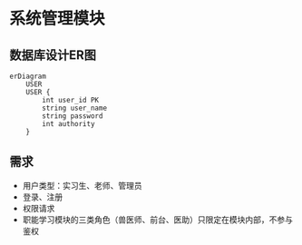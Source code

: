 <!--
 * @Author: pikapikapikaori pikapikapi_kaori@icloud.com
 * @Date: 2023-03-13 17:48:09
 * @LastEditors: pikapikapikaori pikapikapi_kaori@icloud.com
 * @LastEditTime: 2023-03-14 16:37:13
 * @FilePath: /virtualPetHospital-backend/login/README.md
 * @Description: 这是默认设置,请设置`customMade`, 打开koroFileHeader查看配置 进行设置: https://github.com/OBKoro1/koro1FileHeader/wiki/%E9%85%8D%E7%BD%AE
-->
# 系统管理模块

## 数据库设计ER图

```mermaid
erDiagram
	USER
	USER {
		int user_id PK
		string user_name
		string password
		int authority
	}
```

## 需求

- 用户类型：实习生、老师、管理员
- 登录、注册
- 权限请求
- 职能学习模块的三类角色（兽医师、前台、医助）只限定在模块内部，不参与鉴权
